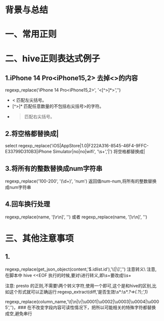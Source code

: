 # 背景与总结

# 一、常用正则


# 二、hive正则表达式例子
## 1.iPhone 14 Pro<iPhone15,2> 去掉<>的内容
regexp_replace('iPhone 14 Pro<iPhone15,2>', '<[^>]*>','')

* < 匹配左尖括号。
* [^>]* 匹配任意数量的不包括右尖括号>的字符。
* > 匹配右尖括号。

## 2.将空格都替换成|
select regexp_replace('iOS|AppStore|1.0|F222A316-8545-46F4-9FFC-E33799D310B3|iPhone Simulator|no|no|wifi', '\\s+','|') 将空格都替换成|

## 3.将所有的整数替换成num字符串
regexp_replace('100-200', '(\\d+)', 'num') 返回值num-num,将所有的整数替换成num字符串

## 4.回车换行处理
regexp_replace(name, '[\r\n]', '')  或者 regexp_replace(name, '[\\r\\n]', '')

# 三、其他注意事项
## 1.
 regexp_replace(get_json_object(content,'$.idlist.id'),'\\[|\\]','') 注意转义\\
注意,在脚本中 hive <<EOF 执行的时候,要对\进行转义,即\\s+要改成\\\\s+

注意:
presto 的正则,不需要\\两个转义字符,使用一个即可,这个是和hive的区别,比如这个形式就可以正确运行:regexp_extract(diff,'是否生效\s*\:\s*.*?\=>(.*?)\;',1)

regexp_replace(column_name,'\t|\n|\r|\u0001|\u0002|\u0003|\u0004|\u0005','')，### 在不改变字段内容可读性情况下，把所以可能相关的特殊字符都替换成空,避免串行
